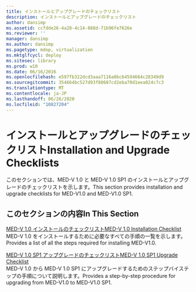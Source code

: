 ```yaml
---
title: インストールとアップグレードのチェックリスト
description: インストールとアップグレードのチェックリスト
author: dansimp
ms.assetid: ccfdde26-4a28-4c14-888d-71b96fe7626e
ms.reviewer: ''
manager: dansimp
ms.author: dansimp
ms.pagetype: mdop, virtualization
ms.mktglfcycl: deploy
ms.sitesec: library
ms.prod: w10
ms.date: 06/16/2016
ms.openlocfilehash: e597fb322dcd3aaa7116a0bc64594664c28349d9
ms.sourcegitcommit: 354664bc527d93f80687cd2eba70d1eea024c7c3
ms.translationtype: MT
ms.contentlocale: ja-JP
ms.lasthandoff: 06/26/2020
ms.locfileid: "10827204"
---
```

# <span data-ttu-id="fc70e-103">インストールとアップグレードのチェックリスト</span><span class="sxs-lookup"><span data-stu-id="fc70e-103">Installation and Upgrade Checklists</span></span>


<span data-ttu-id="fc70e-104">このセクションでは、MED-V 1.0 と MED-V 1.0 SP1 のインストールとアップグレードのチェックリストを示します。</span><span class="sxs-lookup"><span data-stu-id="fc70e-104">This section provides installation and upgrade checklists for MED-V1.0 and MED-V1.0 SP1.</span></span>

## <span data-ttu-id="fc70e-105">このセクションの内容</span><span class="sxs-lookup"><span data-stu-id="fc70e-105">In This Section</span></span>


<a href="" id="med-v-1-0-installation-checklist"></a>[<span data-ttu-id="fc70e-106">MED-V 1.0 インストールのチェックリスト</span><span class="sxs-lookup"><span data-stu-id="fc70e-106">MED-V 1.0 Installation Checklist</span></span>](med-v-10-installation-checklist.md)  
<span data-ttu-id="fc70e-107">MED-V 1.0 をインストールするために必要なすべての手順の一覧を示します。</span><span class="sxs-lookup"><span data-stu-id="fc70e-107">Provides a list of all the steps required for installing MED-V1.0.</span></span>

<a href="" id="med-v-1-0-sp1-upgrade-checklist"></a>[<span data-ttu-id="fc70e-108">MED-V 1.0 SP1 アップグレードのチェックリスト</span><span class="sxs-lookup"><span data-stu-id="fc70e-108">MED-V 1.0 SP1 Upgrade Checklist</span></span>](med-v-10-sp1-upgrade-checklistmedv-10-sp1.md)  
<span data-ttu-id="fc70e-109">MED-V 1.0 から MED-V 1.0 SP1 にアップグレードするためのステップバイステップの手順について説明します。</span><span class="sxs-lookup"><span data-stu-id="fc70e-109">Provides a step-by-step procedure for upgrading from MED-V1.0 to MED-V1.0 SP1.</span></span>

 

 





